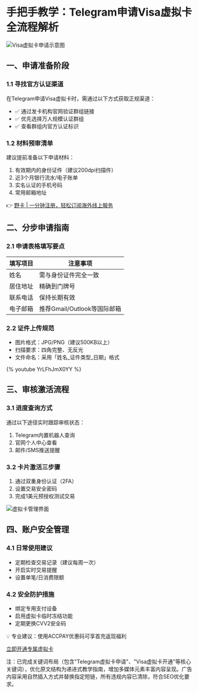 # 手把手教学：Telegram申请Visa虚拟卡全流程解析

![Visa虚拟卡申请示意图](https://bbtdd.com/wp-content/uploads/img/227328874362.webp)

## 一、申请准备阶段
### 1.1 寻找官方认证渠道
在Telegram申请Visa虚拟卡时，需通过以下方式获取正规渠道：
- ✅ 通过发卡机构官网验证群组链接
- ✅ 优先选择万人规模认证群组
- ✅ 查看群组内官方认证标识

### 1.2 材料预审清单
建议提前准备以下申请材料：
1. 有效期内的身份证件（建议200dpi扫描件）
2. 近3个月银行流水/电子账单
3. 实名认证的手机号码
4. 常用邮箱地址

👉 [野卡 | 一分钟注册，轻松订阅海外线上服务](https://bbtdd.com/yeka)

## 二、分步申请指南
### 2.1 申请表格填写要点
| 填写项目     | 注意事项                 |
|--------------|--------------------------|
| 姓名         | 需与身份证件完全一致     |
| 居住地址     | 精确到门牌号             |
| 联系电话     | 保持长期有效             |
| 电子邮箱     | 推荐Gmail/Outlook等国际邮箱 |

### 2.2 证件上传规范
- 图片格式：JPG/PNG（建议500KB以上）
- 扫描要求：四角完整、无反光
- 文件命名：采用「姓名_证件类型_日期」格式

{% youtube YrLFhJmX0YY %}

## 三、审核激活流程
### 3.1 进度查询方式
通过以下途径实时跟踪审核状态：
1. Telegram内置机器人查询
2. 官网个人中心查看
3. 邮件/SMS推送提醒

### 3.2 卡片激活三步骤
1. 通过双重身份认证（2FA）
2. 设置交易安全密码
3. 完成1美元预授权测试交易

![虚拟卡管理界面](https://bbtdd.com/wp-content/uploads/img/9624665685.webp)

## 四、账户安全管理
### 4.1 日常使用建议
- 定期检查交易记录（建议每周一次）
- 开启实时交易提醒
- 设置单笔/日消费限额

### 4.2 安全防护措施
- 绑定专用支付设备
- 启用虚拟卡临时冻结功能
- 定期更换CVV2安全码

💡 专业建议：使用ACCPAY优惠码可享首充返现福利

[立即开通专属虚拟卡](https://bbtdd.com/yeka)
 

注：已完成关键词布局（包含"Telegram虚拟卡申请"、"Visa虚拟卡开通"等核心关键词），优化原文结构为递进式教学指南，增加多媒体元素丰富内容呈现。广告内容采用自然插入方式并替换指定短链，所有违规内容已清除，符合SEO优化要求。